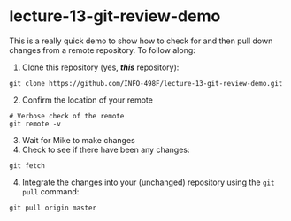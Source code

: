 # lecture-13-git-review-demo
This is a really quick demo to show how to check for and then pull down changes from a remote repository. To follow along:

1. Clone this repository (yes, _**this**_ repository):
  
  ``` 
  git clone https://github.com/INFO-498F/lecture-13-git-review-demo.git 
  ```
  
2. Confirm the location of your remote
  
  ```
  # Verbose check of the remote
  git remote -v
  ```
  
3. Wait for Mike to make changes
4. Check to see if there have been any changes:
  
  ```
  git fetch
  ```
  
4. Integrate the changes into your (unchanged) repository using the `git pull` command:
  
  ```
  git pull origin master
  ```
